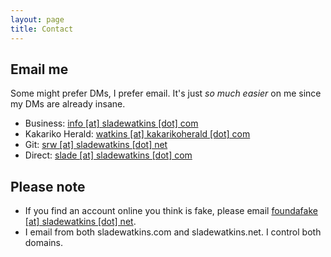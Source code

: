 ```yaml
---
layout: page
title: Contact
---
```


## Email me
Some might prefer DMs, I prefer email. It's just *so much easier* on me since my DMs are already insane.

- Business: [info [at] sladewatkins [dot] com](mailto:info@sladewatkins.com)
- Kakariko Herald: [watkins [at] kakarikoherald [dot] com](mailto:watkins@kakarikoherald.com)
- Git: [srw [at] sladewatkins [dot] net](mailto:srw@sladewatkins.net)
- Direct: [slade [at] sladewatkins [dot] com](mailto:slade@sladewatkins.com)


## Please note

- If you find an account online you think is fake, please email [foundafake [at] sladewatkins [dot] net](mailto:foundafake@sladewatkins.net).
- I email from both sladewatkins.com and sladewatkins.net. I control both domains.
